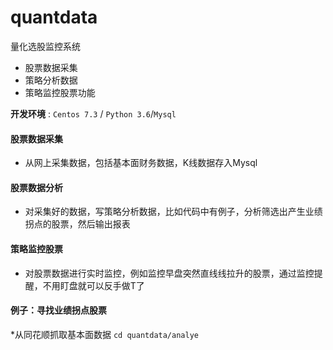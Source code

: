 # quantdata
量化选股监控系统

* 股票数据采集
* 策略分析数据
* 策略监控股票功能

**开发环境** : `Centos 7.3` / `Python 3.6`/`Mysql`

#### 股票数据采集

* 从网上采集数据，包括基本面财务数据，K线数据存入Mysql

#### 股票数据分析

* 对采集好的数据，写策略分析数据，比如代码中有例子，分析筛选出产生业绩拐点的股票，然后输出报表

####  策略监控股票

* 对股票数据进行实时监控，例如监控早盘突然直线线拉升的股票，通过监控提醒，不用盯盘就可以反手做T了

####  例子：寻找业绩拐点股票
*从同花顺抓取基本面数据
`cd quantdata/analye`
  